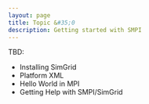 ```yaml
---
layout: page
title: Topic &#35;0
description: Getting started with SMPI
---
```



TBD:

* Installing SimGrid
* Platform XML
* Hello World in MPI
* Getting Help with SMPI/SimGrid
